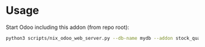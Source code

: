 # Usage

Start Odoo including this addon (from repo root):

```bash
python3 scripts/nix_odoo_web_server.py --db-name mydb --addon stock_quant_reservation_info_mrp
```
